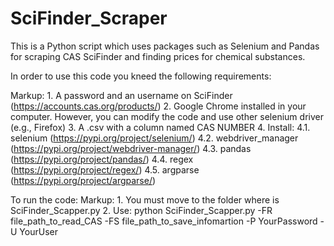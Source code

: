 # SciFinder_Scraper
This is a Python script which uses packages such as Selenium and Pandas for scraping CAS SciFinder and finding prices for chemical substances.

In order to use this code you kneed the following requirements:

Markup: 1. A password and an username on SciFinder (https://accounts.cas.org/products/)
        2. Google Chrome installed in your computer. However, you can modify the code and use other selenium driver (e.g., Firefox)
        3. A .csv with a column named CAS NUMBER
        4. Install:
           4.1. selenium (https://pypi.org/project/selenium/)
           4.2. webdriver_manager (https://pypi.org/project/webdriver-manager/)
           4.3. pandas (https://pypi.org/project/pandas/)
           4.4. regex (https://pypi.org/project/regex/)
           4.5. argparse (https://pypi.org/project/argparse/)

To run the code:
Markup: 1. You must move to the folder where is SciFinder_Scapper.py
        2. Use: python SciFinder_Scapper.py -FR file_path_to_read_CAS -FS file_path_to_save_infomartion -P YourPassword -U YourUser
